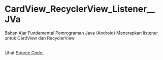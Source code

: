 # CardView_RecyclerView_Listener__JVa
Bahan Ajar Fundamental Pemrograman Java (Android) Menerapkan listener untuk CardView dan RecyclerView<br><br>

Lihat <a href="https://github.com/RizkyKhapidsyah/CardView_RecyclerView_Listener__JVa/tree/master/app/src/main/java/com/rizkykhapidsyah/cardview_recyclerview_listener__jva">Source Code.</a>

